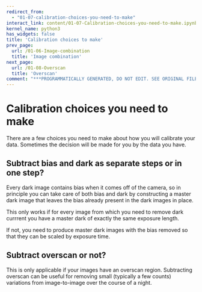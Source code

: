 ```yaml
---
redirect_from:
  - "01-07-calibration-choices-you-need-to-make"
interact_link: content/01-07-Calibration-choices-you-need-to-make.ipynb
kernel_name: python3
has_widgets: false
title: 'Calibration choices to make'
prev_page:
  url: /01-06-Image-combination
  title: 'Image combination'
next_page:
  url: /01-08-Overscan
  title: 'Overscan'
comment: "***PROGRAMMATICALLY GENERATED, DO NOT EDIT. SEE ORIGINAL FILES IN /content***"
---
```


# Calibration choices you need to make

There are a few choices you need to make about how you will calibrate your data. Sometimes the decision will be made for you by the data you have.

## Subtract bias and dark as separate steps or in one step?

Every dark image contains bias when it comes off of the camera, so in principle you can take care of both bias and dark by constructing a master dark image that leaves the bias already present in the dark images in place.

This only works if for every image from which you need to remove dark currrent you have a master dark of exactly the same exposure length.

If not, you need to produce master dark images with the bias removed so that they can be scaled by exposure time. 

## Subtract overscan or not?

This is only applicable if your images have an overscan region. Subtracting overscan can be useful for removing small (typically a few counts) variations from image-to-image over the course of a night. 
